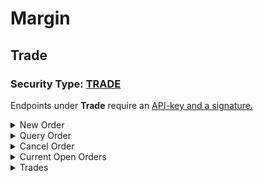 # Margin

## Trade

### Security Type: [TRADE](broken-reference)

Endpoints under **Trade** require an [API-key and a signature.​](broken-reference)

<details>

<summary>New Order<br></summary>

&#x20;**Rate Limit：100times/2s**

### **Parameters**&#x20;

**Header**

X-CH-SIGN                                  string                                                     Sign&#x20;

X-CH-APIKEY                              string                                                     Your API-key&#x20;

X-CH-TS                                      integer                                                   timestamp

#### **Body**

symbol   ****          ``       string                  Symbol Name. E.g. `BTCUSDT`

volume                   number              Order vol. For MARKET BUY orders, vol=amount.

side                        string                 Side of the order,`BUY/SELL`

type                       string                  Type of the order, `LIMIT/MARKET`

price                      number              Order price, REQUIRED for LIMIT orders

newClientOrderId string                 Unique order ID generated by users to mark their orders

recvWindow          integer               Time window

Responses

* 200                                  Successfully placed an order

```
{
    'symbol': 'LXTUSDT', 
    'orderId': '494736827050147840', 
    'clientOrderId': '157371322565051',
    'transactTime': '1573713225668', 
    'price': '0.005452', 
    'origQty': '110', 
    'executedQty': '0', 
    'status': 'NEW',
    'type': 'LIMIT', 
    'side': 'SELL'
}
```

</details>

<details>

<summary>Query Order</summary>

**Rate Limit: 20times/2s**

**Query**

orderId ****                        string          Order ID

symbol                     string          Symbol Name. E.g. BTCUSDT

newClientOrderId    string          Unique order ID generated by users to mark their orders.

**Header**

X-CH-SIGN string Sign

X-CH-APIKEY string Your API-key

X-CH-TS integer timestamp

#### Responses

* 200

```
{
    'orderId': '499890200602846976', 
    'clientOrderId': '157432755564968', 
    'symbol': 'BHTUSDT', 
    'price': '0.01', 
    'origQty': '50', 
    'executedQty': '0', 
    'avgPrice': '0', 
    'status': 'NEW', 
    'type': 'LIMIT', 
    'side': 'BUY', 
    'transactTime': '1574327555669'
}
```

</details>

<details>

<summary>Cancel Order</summary>

### **Parameters**

**Header**

X-CH-SIGN string Sign

X-CH-APIKEY string Your API-key

X-CH-TS integer timestamp

#### Body

orderId                    string              Order ID

symbol                    string              Symbol Name. E.g. BTCUSDT

newClientOrderId   string              Unique order ID generated by users to mark their orders.

#### Responses

* 200

```
{
    'symbol': 'BHTUSDT', 
    'clientOrderId': '0', 
    'orderId': '499890200602846976', 
    'status': 'CANCELED'
}
```

</details>

<details>

<summary>Current Open Orders</summary>

&#x20;**Rate Limit: 20times/2s**

**Parameters**

**Query**&#x20;

symbol ****             string               Symbol Name. E.g. BTCUSDT

Limit                Integer             Default 100; Max 1000

**Header**

X-CH-SIGN string Sign

X-CH-APIKEY string Your API-key

X-CH-TS integer timestamp

#### Responses

* 200&#x20;

```
[
    {
        'orderId': '499902955766523648', 
        'symbol': 'BHTUSDT', 
        'price': '0.01', 
        'origQty': '50', 
        'executedQty': '0', 
        'avgPrice': '0', 
        'status': 'NEW', 
        'type': 'LIMIT', 
        'side': 'BUY', 
        'time': '1574329076202'
        },...
]
```

</details>

<details>

<summary>Trades</summary>



</details>
